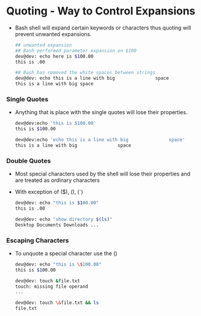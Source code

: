 # Quoting - Way to Control Expansions
- Bash shell will expand certain keywords or characters thus quoting will prevent unwanted expansions. 
    
    ```bash
    ## unwanted expansion
    ## Bash performed parameter expansion on $100
    dev@dev: echo here is $100.00
    this is .00

    ## Bash has removed the white spaces between strings
    dev@dev: echo this is a line with big               space
    this is a line with big space
    ```

### Single Quotes 
- Anything that is place with the single quotes will lose their properties.

    ```bash
    dev@dev:echo 'this is $100.00'
    this is $100.00

    dev@dev:echo 'echo this is a line with big               space'
    this is a line with big               space
    ```

### Double Quotes 
- Most special characters used by the shell will lose their properties and are treated as ordinary characters
- With exception of ($), (\), (`)

    ```bash
    dev@dev: echo "this is $100.00"
    this is .00

    dev@dev: echo "show directory $(ls)"
    Desktop Documents Downloads ...
    ```

### Escaping Characters
- To unquote a special character use the (\) 
    ```bash
    dev@dev: echo "this is \$100.00"
    this is $100.00

    dev@dev: touch &file.txt
    touch: missing file operand
    ...

    dev@dev: touch \&file.txt && ls
    file.txt
    ```